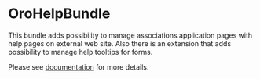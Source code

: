 OroHelpBundle
=============

This bundle adds possibility to manage associations application pages with help pages on external web site.
Also there is an extension that adds possibility to manage help tooltips for forms.

Please see [documentation](./Resources/doc/index.md) for more details.
